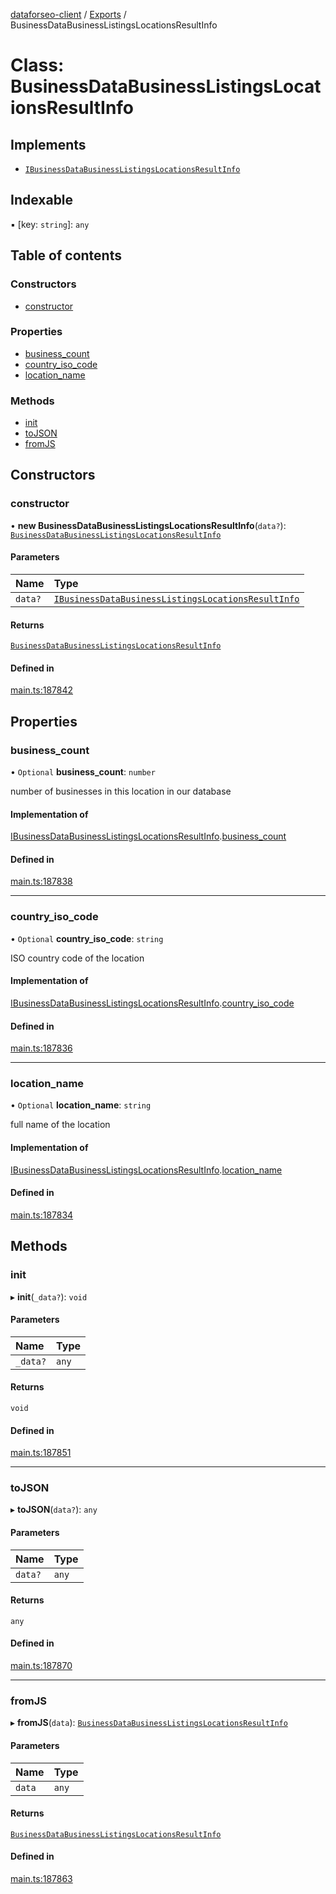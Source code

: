[dataforseo-client](../README.md) / [Exports](../modules.md) / BusinessDataBusinessListingsLocationsResultInfo

# Class: BusinessDataBusinessListingsLocationsResultInfo

## Implements

- [`IBusinessDataBusinessListingsLocationsResultInfo`](../interfaces/IBusinessDataBusinessListingsLocationsResultInfo.md)

## Indexable

▪ [key: `string`]: `any`

## Table of contents

### Constructors

- [constructor](BusinessDataBusinessListingsLocationsResultInfo.md#constructor)

### Properties

- [business\_count](BusinessDataBusinessListingsLocationsResultInfo.md#business_count)
- [country\_iso\_code](BusinessDataBusinessListingsLocationsResultInfo.md#country_iso_code)
- [location\_name](BusinessDataBusinessListingsLocationsResultInfo.md#location_name)

### Methods

- [init](BusinessDataBusinessListingsLocationsResultInfo.md#init)
- [toJSON](BusinessDataBusinessListingsLocationsResultInfo.md#tojson)
- [fromJS](BusinessDataBusinessListingsLocationsResultInfo.md#fromjs)

## Constructors

### constructor

• **new BusinessDataBusinessListingsLocationsResultInfo**(`data?`): [`BusinessDataBusinessListingsLocationsResultInfo`](BusinessDataBusinessListingsLocationsResultInfo.md)

#### Parameters

| Name | Type |
| :------ | :------ |
| `data?` | [`IBusinessDataBusinessListingsLocationsResultInfo`](../interfaces/IBusinessDataBusinessListingsLocationsResultInfo.md) |

#### Returns

[`BusinessDataBusinessListingsLocationsResultInfo`](BusinessDataBusinessListingsLocationsResultInfo.md)

#### Defined in

[main.ts:187842](https://github.com/dataforseo/TypeScriptClient/blob/7ca1aa4/main.ts#L187842)

## Properties

### business\_count

• `Optional` **business\_count**: `number`

number of businesses in this location in our database

#### Implementation of

[IBusinessDataBusinessListingsLocationsResultInfo](../interfaces/IBusinessDataBusinessListingsLocationsResultInfo.md).[business_count](../interfaces/IBusinessDataBusinessListingsLocationsResultInfo.md#business_count)

#### Defined in

[main.ts:187838](https://github.com/dataforseo/TypeScriptClient/blob/7ca1aa4/main.ts#L187838)

___

### country\_iso\_code

• `Optional` **country\_iso\_code**: `string`

ISO country code of the location

#### Implementation of

[IBusinessDataBusinessListingsLocationsResultInfo](../interfaces/IBusinessDataBusinessListingsLocationsResultInfo.md).[country_iso_code](../interfaces/IBusinessDataBusinessListingsLocationsResultInfo.md#country_iso_code)

#### Defined in

[main.ts:187836](https://github.com/dataforseo/TypeScriptClient/blob/7ca1aa4/main.ts#L187836)

___

### location\_name

• `Optional` **location\_name**: `string`

full name of the location

#### Implementation of

[IBusinessDataBusinessListingsLocationsResultInfo](../interfaces/IBusinessDataBusinessListingsLocationsResultInfo.md).[location_name](../interfaces/IBusinessDataBusinessListingsLocationsResultInfo.md#location_name)

#### Defined in

[main.ts:187834](https://github.com/dataforseo/TypeScriptClient/blob/7ca1aa4/main.ts#L187834)

## Methods

### init

▸ **init**(`_data?`): `void`

#### Parameters

| Name | Type |
| :------ | :------ |
| `_data?` | `any` |

#### Returns

`void`

#### Defined in

[main.ts:187851](https://github.com/dataforseo/TypeScriptClient/blob/7ca1aa4/main.ts#L187851)

___

### toJSON

▸ **toJSON**(`data?`): `any`

#### Parameters

| Name | Type |
| :------ | :------ |
| `data?` | `any` |

#### Returns

`any`

#### Defined in

[main.ts:187870](https://github.com/dataforseo/TypeScriptClient/blob/7ca1aa4/main.ts#L187870)

___

### fromJS

▸ **fromJS**(`data`): [`BusinessDataBusinessListingsLocationsResultInfo`](BusinessDataBusinessListingsLocationsResultInfo.md)

#### Parameters

| Name | Type |
| :------ | :------ |
| `data` | `any` |

#### Returns

[`BusinessDataBusinessListingsLocationsResultInfo`](BusinessDataBusinessListingsLocationsResultInfo.md)

#### Defined in

[main.ts:187863](https://github.com/dataforseo/TypeScriptClient/blob/7ca1aa4/main.ts#L187863)

